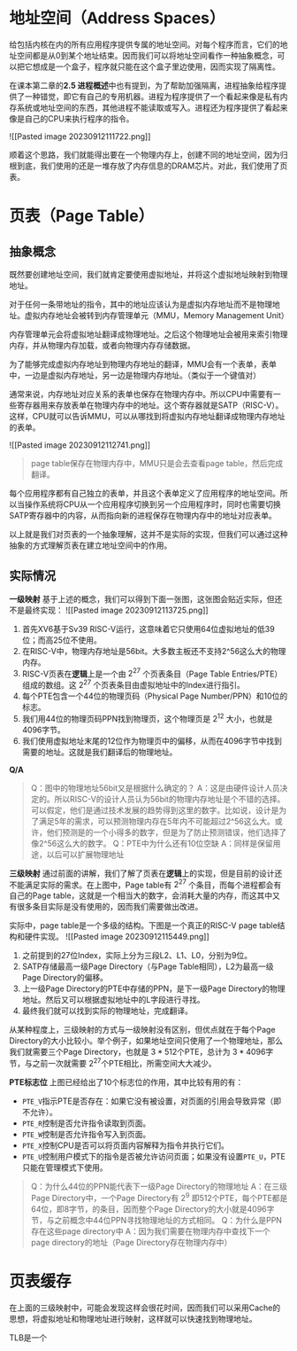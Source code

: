 # 地址空间（Address Spaces）
给包括内核在内的所有应用程序提供专属的地址空间。对每个程序而言，它们的地址空间都是从0到某个地址结束。因而我们可以将地址空间看作一种抽象概念，可以把它想成是一个盒子，程序就只能在这个盒子里边使用，因而实现了隔离性。

在课本第二章的**2.5 进程概述**中也有提到，为了帮助加强隔离，进程抽象给程序提供了一种错觉，即它有自己的专用机器。进程为程序提供了一个看起来像是私有内存系统或地址空间的东西，其他进程不能读取或写入。进程还为程序提供了看起来像是自己的CPU来执行程序的指令。

![[Pasted image 20230912111722.png]]

顺着这个思路，我们就能得出要在一个物理内存上，创建不同的地址空间，因为归根到底，我们使用的还是一堆存放了内存信息的DRAM芯片。对此，我们使用了页表。

# 页表（Page Table）
## 抽象概念
既然要创建地址空间，我们就肯定要使用虚拟地址，并将这个虚拟地址映射到物理地址。

对于任何一条带地址的指令，其中的地址应该认为是虚拟内存地址而不是物理地址。虚拟内存地址会被转到内存管理单元（MMU，Memory Management Unit）

内存管理单元会将虚拟地址翻译成物理地址。之后这个物理地址会被用来索引物理内存，并从物理内存加载，或者向物理内存存储数据。

为了能够完成虚拟内存地址到物理内存地址的翻译，MMU会有一个表单，表单中，一边是虚拟内存地址，另一边是物理内存地址。（类似于一个键值对）

通常来说，内存地址对应关系的表单也保存在物理内存中。所以CPU中需要有一些寄存器用来存放表单在物理内存中的地址。这个寄存器就是SATP（RISC-V）。这样，CPU就可以告诉MMU，可以从哪找到将虚拟内存地址翻译成物理内存地址的表单。

![[Pasted image 20230912112741.png]]

>page table保存在物理内存中，MMU只是会去查看page table，然后完成翻译。

每个应用程序都有自己独立的表单，并且这个表单定义了应用程序的地址空间。所以当操作系统将CPU从一个应用程序切换到另一个应用程序时，同时也需要切换SATP寄存器中的内容，从而指向新的进程保存在物理内存中的地址对应表单。

以上就是我们对页表的一个抽象理解，这并不是实际的实现，但我们可以通过这种抽象的方式理解页表在建立地址空间中的作用。

## 实际情况
**一级映射**
基于上述的概念，我们可以得到下面一张图，这张图会贴近实际，但还不是最终实现：
![[Pasted image 20230912113725.png]]
1. 首先XV6基于Sv39 RISC-V运行，这意味着它只使用64位虚拟地址的低39位；而高25位不使用。
2. 在RISC-V中，物理内存地址是56bit。大多数主板还不支持2^56这么大的物理内存。
3. RISC-V页表在**逻辑**上是一个由 $2^{27}$ 个页表条目（Page Table Entries/PTE）组成的数组。这 $2^{27}$ 个页表条目由虚拟地址中的Index进行指引。
4. 每个PTE包含一个44位的物理页码（Physical Page Number/PPN）和10位的标志。
5. 我们用44位的物理页码PPN找到物理页，这个物理页是 $2^{12}$ 大小，也就是4096字节。
6. 我们使用虚拟地址末尾的12位作为物理页中的偏移，从而在4096字节中找到需要的地址。这就是我们翻译后的物理地址。

**Q/A**
>Q：图中的物理地址56bit又是根据什么确定的？
>A：这是由硬件设计人员决定的。所以RISC-V的设计人员认为56bit的物理内存地址是个不错的选择。可以假定，他们是通过技术发展的趋势得到这里的数字。比如说，设计是为了满足5年的需求，可以预测物理内存在5年内不可能超过2^56这么大。或许，他们预测是的一个小得多的数字，但是为了防止预测错误，他们选择了像2^56这么大的数字。
>Q：PTE中为什么还有10位空缺
>A：同样是保留用途，以后可以扩展物理地址

**三级映射**
通过前面的讲解，我们了解了页表在**逻辑**上的实现，但是目前的设计还不能满足实际的需求。在上图中，Page table有 $2^{27}$ 个条目，而每个进程都会有自己的Page table，这就是一个相当大的数字，会消耗大量的内存，而这其中又有很多条目实际是没有使用的，因而我们需要做出改进。

实际中，page table是一个多级的结构。下图是一个真正的RISC-V page table结构和硬件实现。
![[Pasted image 20230912115449.png]]
1. 之前提到的27位Index，实际上分为三段L2、L1、L0，分别为9位。
2. SATP存储最高一级Page Directory（与Page Table相同），L2为最高一级Page Directory的偏移。
3. 上一级Page Directory的PTE中存储的PPN，是下一级Page Directory的物理地址。然后又可以根据虚拟地址中的L字段进行寻找。
4. 最终我们就可以找到实际的物理地址，完成翻译。

从某种程度上，三级映射的方式与一级映射没有区别，但优点就在于每个Page Directory的大小比较小。举个例子，如果地址空间只使用了一个物理地址，那么我们就需要三个Page Directory，也就是 $3*512$个PTE，总计为 $3*4096$字节，与之前一次就需要 $2^{27}$个PTE相比，所需空间大大减少。

**PTE标志位**
上图已经给出了10个标志位的作用，其中比较有用的有：
- `PTE_V`指示PTE是否存在：如果它没有被设置，对页面的引用会导致异常（即不允许）。
- `PTE_R`控制是否允许指令读取到页面。
- `PTE_W`控制是否允许指令写入到页面。
- `PTE_X`控制CPU是否可以将页面内容解释为指令并执行它们。
- `PTE_U`控制用户模式下的指令是否被允许访问页面；如果没有设置`PTE_U`，PTE只能在管理模式下使用。

>Q：为什么44位的PPN能代表下一级Page Directory的物理地址
>A：在三级Page Directory中，一个Page Directory有 $2^9$ 即512个PTE，每个PTE都是64位，即8字节，的条目，因而整个Page Directory的大小就是4096字节，与之前概念中44位PPN寻找物理地址的方式相同。
>Q：为什么是PPN存在这些page directory中
>A：因为我们需要在物理内存中查找下一个page directory的地址（Page Directory存在物理内存中）

# 页表缓存
在上面的三级映射中，可能会发现这样会很花时间，因而我们可以采用Cache的思想，将虚拟地址和物理地址进行映射，这样就可以快速找到物理地址。

TLB是一个











